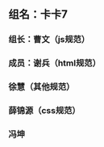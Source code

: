 ## 组名：卡卡7

### 组长：曹文（js规范）

### 成员：谢兵（html规范）

###             徐慧（其他规范）

###             薛锦源（css规范）

###             冯坤

